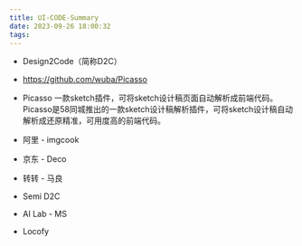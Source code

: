 ```yaml
---
title: UI-CODE-Summary
date: 2023-09-26 18:00:32
tags:
---
```

-  Design2Code（简称D2C）

- https://github.com/wuba/Picasso
- Picasso 
一款sketch插件，可将sketch设计稿页面自动解析成前端代码。
Picasso是58同城推出的一款sketch设计稿解析插件，可将sketch设计稿自动解析成还原精准，可用度高的前端代码。

- 阿里 - imgcook

- 京东 - Deco


- 转转 - 马良

- Semi D2C

- AI Lab - MS

- Locofy
